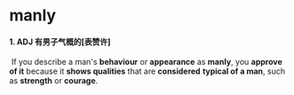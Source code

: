 # manly

#### 1. ADJ 有男子气概的[表赞许]

​	If you describe a man's **behaviour** or **appearance** as **manly**, you **approve of it** because it **shows qualities** that are **considered** **typical of a man**, such as **strength** or **courage**.